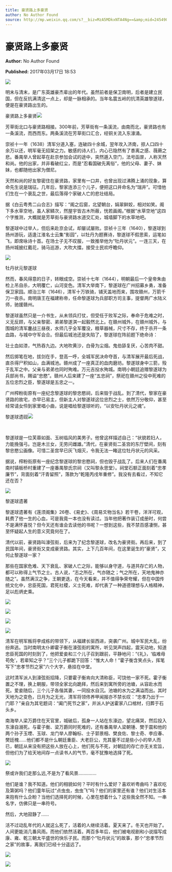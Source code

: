 ```yaml
---
title: 豪贤路上多豪贤
author: No Author Found
source: http://mp.weixin.qq.com/s?__biz=MzA5MDkxNTA4Ng==&amp;mid=2454905771&amp;idx=1&amp;sn=6a47fa37d808ad44dc3947f4bb9341e2&amp;chksm=87a22bcab0d5a2dc049decde2edb7593f986f3838ce3b09a9155f220c455b39a82eb31c67bc8#rd
---
```


# 豪贤路上多豪贤

**Author:** No Author Found

**Published:** 2017年03月17日 18:53

![](http://mmbiz.qpic.cn/mmbiz_jpg/PJWG74pLsMY6VjSs8icl92DouG8adAGS0ibIkmicA6dYrXchQel1ic3LTtD572I9r9sbW2tOnBvpibgicAXRcdc4p5aA/0?wx_fmt=jpeg)

明末与清末，是广东英雄豪杰辈出的年代。虽然前者是保卫南明，后者是建立民国，但在反抗满清这一点上，却是一脉相承的。当年名震五岭的抗清英雄黎遂球，便是在豪贤路出生的。

豪贤路上多豪贤![](http://mmbiz.qpic.cn/mmbiz_jpg/PJWG74pLsMbmKNmBG2f5KShKkQMH6EBqiaBCzIDGfxia1WgxNGNSjibfw4bzibNic3mA0e2fcprokH3K8C1Mw4kFuEQ/0?wx_fmt=jpeg)



芳草街北口与豪贤路相接。300年前，芳草街有一条溪流，由南而北，豪贤路也有一条溪流，而西而东。两条溪流在芳草街口汇合，经铜关流入东濠涌。

崇祯十一年（1638）清军分道入塞，连破四十余城，翌年攻入济南，掠人口四十余万以还，明军毫无招架之力。敏感的诗人们，内心已隐然有了黍离之感、薇蕨之悲。番禺举人曾起莘在赴京参加会试的途中，突然遁入空门，法号函昰，人称天然和尚。他的出家，并非看破红尘，而是“忍看国破先离俗”，他的父母、妻子、妹妹，也都随他出家为僧尼。

天然和尚的好友黎密住在豪贤路，家里有一口井，也曾出现过沸腾上涌的现象，算命先生说是瑞征。几年后，黎家连添三个儿子，便把这口井命名为“瑞井”。可惜他们生在一个衰乱之世，最后落得个家破人亡的悲壮结局。

据《白云粤秀二山合志》描写：“阁之后窗，北望朝台，娟翠鲜姣，相对如笑。阁下多水草空地，虽人家鳞次，然屋宇皆古木所蔽，恍若画阁。”根据“水草空地”这四个字推测，大概就是芳草街与豪贤路水道交汇处，城墙脚下的水草地吧。

黎遂球中过举人，但后来赴京会试，却屡试屡败。崇祯十三年（1640），黎遂球到扬州游玩，适逢江淮名士云集“影园”，以牡丹为题赛诗，黎遂球不假思索，运笔如飞，即席咏诗十首。在场士子无不叹服，一致推举他为“牡丹状元”。一连三天，在扬州城披红戴花，骑马巡游，大吹大擂，接受士民欢呼瞻仰。

![](http://mmbiz.qpic.cn/mmbiz_png/PJWG74pLsMbmKNmBG2f5KShKkQMH6EBqicla45eYicbExSGAjGVhYTibQSNYzUFviaicWs5mIq3wSX7WxDdTGY5DWiag/0?wx_fmt=gif)

牡丹状元黎遂球

然而，春风得意的日子，转眼成空。崇祯十七年（1644），明朝最后一个皇帝朱由检上吊自杀，大明覆亡，山河变色。清军大举南下，黎遂球在广州招募乡勇，准备保卫家园。顺治三年（1646），清军十万铁骑，铺天盖地而来，围攻赣州，万箭千刀一夜杀。南明唐王在福建称帝，任命黎遂球为兵部职方司主事，提督两广水陆义师，驰援赣州。

黎遂球虽然只是一介书生，从未领兵打仗，但受任于败军之际，奉命于危难之时，义无反顾，与父亲黎密、弟弟黎遂淇一起毅然北上。在赣州城外，在赣州城外，与围城的清军鏖战三昼夜，水师几乎全军覆没，粮草器械，尺寸不存，终于杀开一条血路，与城中守军会合。但最后城池还是失陷了，黎遂球在阵前题下绝命诗：

壮士血如漆，气热吞九边。大地吹黄沙，白骨为尘烟。鬼伯舔复厌，心苦肉不甜。

然后掷笔在地，拔剑在手，登高一呼，全城军民决命夺首，与清军展开最后死战，直杀得尸积如山，血满城池。赣州成了一座真正的血肉磨坊。黎遂球身中三箭，殁于乱军之中。父亲与弟弟也同时殉难。万元吉投水殉城。南明小朝廷追赠黎遂球为兵部尚书，赐谥“忠愍”。赣州人后来建了一座“五忠祠”，祭祀在赣州之役中死难的五位忠烈之臣，黎遂球是五忠之一。

广州榨粉街原有一座纪念黎遂球的黎忠愍祠，后来毁于战乱。到了清代，黎家在豪贤路的故宅，亦早已易主，但新主人对黎遂球这位忠烈之士，依然万分敬仰，甚至经常请女伶到家里唱小曲，说是唱给黎遂球听的，“以安牡丹状元之魂”。

黎遂球遗砚![](http://mmbiz.qpic.cn/mmbiz_jpg/PJWG74pLsMbmKNmBG2f5KShKkQMH6EBqeaEx3kjR8XKrySUGkACVYqI4JFMHAnKhtFriauooic9hqTSnZCsiceFIw/0?wx_fmt=jpeg)

 

黎遂球是一位芙蓉如面、玉树临风的美男子。他曾这样描述自己：“状貌若妇人，力能挽强弓。岂是木兰女，无劳问雌雄。”清代，在豪贤街二圣宫的东厅壁间，刻有黎忠愍公画像。可惜二圣宫早已灰飞烟灭，令我无法一睹这位牡丹状元的风采。

据说，榨粉街原有一座纪念黎遂球的黎忠愍祠，但也毁于战乱了。后来人们在番禺南村镇板桥村重建了一座番禺黎氏宗祠（又叫黎永思堂）。祠堂石额正面刻着“忠孝廉节”，背面刻着“汗青留照”，落款为“乾隆丙戌年重修”。我没有去看过，不知它还在否？

![](http://mmbiz.qpic.cn/mmbiz_jpg/PJWG74pLsMbmKNmBG2f5KShKkQMH6EBqtlM0tSdicCuSCZAVqeiaA3vwFtlkLLYpf4a2ib5bYIUzqMfEUbk1uxBibA/0?wx_fmt=jpeg)

黎遂球遗著

黎遂球遗著有《莲须阁集》26卷、《易史》、《周易爻物当名》若干卷，洋洋可观，耗费了他一生的心血，可是我竟一本也没有读过。当年他把著作装订成册时，何尝不是满怀喜悦？但今天还有谁会去读他的书呢？一想到这些，我不禁百感凄恻，甚至怀疑起人生的意义究竟何在了。

清代以前，豪贤路叫濠弦街，后来为了纪念黎遂球，改名为豪贤街。再后来，到了民国年间，豪贤街又变成豪贤路。其实，上下几百年间，在这里诞生的“豪贤”，又何止黎遂球一家？

那些在国家危难、天下衰乱、家破人亡之际，能够以身守道，与道共存亡的人物，都可以称得上气节之士。古人说，“志之所在，气亦随之；气之所在，天地鬼神亦随之”。虽然满汉之争，王朝更迭，在今天看来，并不值得争荣夸耀，但在中国传统文化中，忠臣死国，君死社稷，义士死难，却代表了一种道德理想与人格精神，足以彪炳史乘。

![](http://mmbiz.qpic.cn/mmbiz/p6Vlqvia1UicwutDySibyelGvCLgZbgURlkGaBibod9VFtXvItRABhpWiaQ2UwLkmkdiam8lpbqaKdJ9Gq5xVLla6h1w/0?wx_fmt=png)

![](http://mmbiz.qpic.cn/mmbiz/p6Vlqvia1UicwutDySibyelGvCLgZbgURlkeaFKiafsKE3PW3FoZBz3qZbPQUhmjjU0m7BA2JjpaqBHrgQCqaRA0iag/0?wx_fmt=png)

![](http://mmbiz.qpic.cn/mmbiz_jpg/PJWG74pLsMbmKNmBG2f5KShKkQMH6EBqatIRrAYwicJzM5EiaW7J3jib3ibSIZJoBmsxILC4pNxqu7KgFiagGGxyX7w/0?wx_fmt=jpeg)

![](http://mmbiz.qpic.cn/mmbiz/p6Vlqvia1UicwutDySibyelGvCLgZbgURlksHcVF419Ok2CnMUKR3mBB8ibJPr3HN6H4oqiaZB7MHgpWUlmcpPDD9SA/0?wx_fmt=png)



清军在明军叛将李成栋的带领下，从福建长驱西进，突袭广州。城中军民大乱，纷纷奔逃。当时南明太仆卿霍子衡在濠弦街的寓所，听见哭声四起，震天动地，知道忠臣死国的时刻到了，他把爱妾和三个儿子召到跟前，平静地问：“《礼》，‘临难毋苟免’，若辈知之乎？”三个儿子都跪下回答：“惟大人命！”霍子衡含笑点头，挥笔写下“忠孝节烈之家”六个大字，悬挂在中堂。

这时清军派人到濠弦街招降，只要霍子衡肯向大清称臣，可饶他一家不死。霍子衡置之不理，换上朝服，带领全家北向跪拜，然后来到寓所旁的池塘，从容赴水而死。爱妾随后，三个儿子各偕其妻，一同投水自沉。池塘的水为之满溢而出。其时天地为之变色，日月为之无光，清军将领佟养甲闻报亦不禁长叹：“忠孝乃出于一门耶？”亲自为其宅题词：“阖门死节之家”，并派人护送霍家八口棺材，归葬于石头乡。

南海举人梁万爵住在天官里，城破后，孤身一人站在东濠边，望北痛哭，然后投入东濠自溺死。与霍子衡、梁万爵同时死难的，还有番禺举人梁朝锺、樊于震和他的两个孙子玉堙、玉球、龙门举人廖翰标、士子郭景相、樊良佐、黎士奇、李应春、樊廷槐……他们都不是什么朝廷重臣、大老巨公，充其量不过是些小小的举人而已，朝廷从来没有把这些人放在心上，他们死与不死，对朝廷的存亡亦无关宏旨，但他们为了给天地间存一点读书人的气节，毫不犹豫地选择了死。

![](http://mmbiz.qpic.cn/mmbiz_jpg/PJWG74pLsMbmKNmBG2f5KShKkQMH6EBq9VWOcwOicAvHuaI47UjEia4UzKouRXC4DsGYNOYCE8qhpOEnzR9rTbpg/0?wx_fmt=jpeg)

祭或许我们走那么远,不是为了看风景..............

他们是谁？我不知道。他们的相貌如何？平时有什么爱好？喜欢听粤曲吗？喜欢吃及第粥吗？他们童年玩过“点虫虫，虫虫飞”吗？他们的家里还有谁？他们对生活本来抱有什么企盼？当他们选择死的时候，心里在想着什么？这些我全然不知。一串名字，仿佛只是一串符号。

然后，大地寂静了……

活不过动乱年代的人就这么死了，活着的人继续活着。夏天来了。冬天也开始了。人间更能消几番风雨。而他们依然活着。两百多年后，他们被电视剧和小说描写成康、雍、乾三朝太平盛世的快乐子民。而那个“牡丹状元”的故事，那个“忠孝节烈之家”的故事，离我们已经十分遥远了。

![](http://mmbiz.qpic.cn/mmbiz_gif/PJWG74pLsMYf2b50xFTbTsibmjv5gNVOxZegUj8mrKtpuzCpBAYnQw9duHfIcNnUzicicnGUSv4EWPSTRAPvV9g3w/0?wx_fmt=gif)

![](http://mmbiz.qpic.cn/mmbiz/R9TMIsEQ2a8rKSicdVHKZzLfgwVf3xyfslmcuSZ9rV46rmJMZA8g7947S1HjQetL1ePAAFjlcb3anNybARJlaWQ/640)




